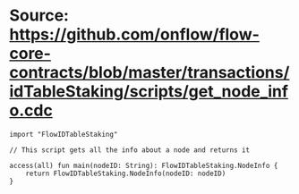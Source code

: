 # Source: https://github.com/onflow/flow-core-contracts/blob/master/transactions/idTableStaking/scripts/get_node_info.cdc

```
import "FlowIDTableStaking"

// This script gets all the info about a node and returns it

access(all) fun main(nodeID: String): FlowIDTableStaking.NodeInfo {
    return FlowIDTableStaking.NodeInfo(nodeID: nodeID)
}

```